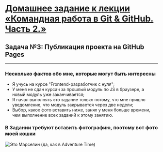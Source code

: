 # [Домашнее задание к лекции «Командная работа в Git & GitHub. Часть 2.»](https://github.com/netology-code/git-2-homeworks/blob/main/team-2/README.md)

## Задача №3: Публикация проекта на GitHub Pages

---

### Несколько фактов обо мне, которые могут быть интересны

- Я учусь на курсе "Frontend-разработчик с нуля";
- У меня не сдан курсач за прошлый модуль по JS в браузере, а новый модуль уже заканчивается;
- Я начал выполнять это задание только потому, что мне пришло уведомление, что модуль закрывается через две недели;
- Выбор, какое фото вставить ниже, занял у меня больше времени, чем выполнение всех заданий к этому занятию.

### В Задании требуют вставить фотографию, поэтому вот фото моей кошки

![Это Марселин (да, как в Adventure Time)](https://ie.wampi.ru/2023/03/07/D0HeTcoHig0.jpg "Это Марселин (да, как в Adventure Time)")
